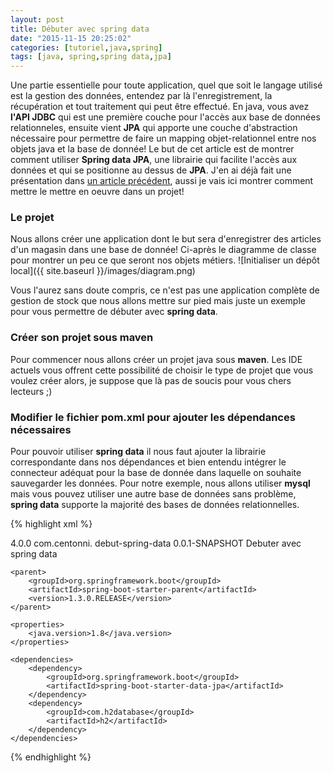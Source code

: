 ```yaml
---
layout: post
title: Débuter avec spring data
date: "2015-11-15 20:25:02"
categories: [tutoriel,java,spring]
tags: [java, spring,spring data,jpa]
---
```

Une partie essentielle pour toute application, quel que soit le langage utilisé est la gestion des données, entendez par là l'enregistrement, la récupération et tout traitement qui peut être effectué.
En java, vous avez **l'API JDBC** qui est une première couche pour l'accès aux base de données relationneles, ensuite vient **JPA** qui apporte une couche d'abstraction nécessaire pour permettre de faire un mapping objet-relationnel entre nos objets java et la base de donnée!
Le but de cet article est de montrer comment utiliser **Spring data JPA**, une librairie qui facilite l'accès aux données et qui se positionne au dessus de **JPA**. J'en ai déjà fait une présentation dans [un article précédent](http://centonni.com/Spring-data/), aussi je vais ici montrer comment mettre le mettre en oeuvre dans un projet!

### Le projet
Nous allons créer une application dont le but sera d'enregistrer des articles d'un magasin dans une base de donnée! Ci-après le diagramme de classe pour montrer un peu ce que seront nos objets métiers.
![Initialiser un dépôt local]({{ site.baseurl }}/images/diagram.png)

Vous l'aurez sans doute compris, ce n'est pas une application complète de gestion de stock que nous allons mettre sur pied mais juste un exemple pour vous permettre de débuter avec **spring data**.

### Créer son projet sous maven

Pour commencer nous allons créer un projet java sous **maven**. Les IDE actuels vous offrent cette possibilité de choisir le type de projet que vous voulez créer alors, je suppose que là pas de soucis pour vous chers lecteurs ;)

### Modifier le fichier pom.xml pour ajouter les dépendances nécessaires
Pour pouvoir utiliser **spring data** il nous faut ajouter la librairie correspondante dans nos dépendances et bien entendu intégrer le connecteur adéquat pour la base de donnée dans laquelle on souhaite sauvegarder les données. Pour notre exemple, nous allons utiliser **mysql** mais vous pouvez utiliser une autre base de données sans problème, **spring data** supporte la majorité des bases de données relationnelles.

{% highlight xml %}

<project xmlns="http://maven.apache.org/POM/4.0.0" xmlns:xsi="http://www.w3.org/2001/XMLSchema-instance" xsi:schemaLocation="http://maven.apache.org/POM/4.0.0 http://maven.apache.org/xsd/maven-4.0.0.xsd">
  <modelVersion>4.0.0</modelVersion>
  <groupId>com.centonni.</groupId>
  <artifactId>debut-spring-data</artifactId>
  <version>0.0.1-SNAPSHOT</version>
  <name>Debuter avec spring data</name>

    <parent>
        <groupId>org.springframework.boot</groupId>
        <artifactId>spring-boot-starter-parent</artifactId>
        <version>1.3.0.RELEASE</version>
    </parent>

    <properties>
        <java.version>1.8</java.version>
    </properties>

    <dependencies>
        <dependency>
            <groupId>org.springframework.boot</groupId>
            <artifactId>spring-boot-starter-data-jpa</artifactId>
        </dependency>
        <dependency>
            <groupId>com.h2database</groupId>
            <artifactId>h2</artifactId>
        </dependency>
    </dependencies>

</project>
{% endhighlight %}
